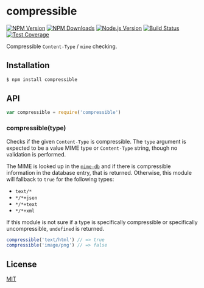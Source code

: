 # compressible

[![NPM Version][npm-version-image]][npm-url]
[![NPM Downloads][npm-downloads-image]][npm-url]
[![Node.js Version][node-version-image]][node-version-url]
[![Build Status][travis-image]][travis-url]
[![Test Coverage][coveralls-image]][coveralls-url]

Compressible `Content-Type` / `mime` checking.

## Installation

```sh
$ npm install compressible
```

## API

<!-- eslint-disable no-unused-vars -->

```js
var compressible = require('compressible')
```

### compressible(type)

Checks if the given `Content-Type` is compressible. The `type` argument is expected to be a value MIME type
or `Content-Type` string, though no validation is performed.

The MIME is looked up in the [`mime-db`](https://www.npmjs.com/package/mime-db) and if there is compressible information
in the database entry, that is returned. Otherwise, this module will fallback to `true` for the following types:

* `text/*`
* `*/*+json`
* `*/*+text`
* `*/*+xml`

If this module is not sure if a type is specifically compressible or specifically uncompressible, `undefined` is
returned.

<!-- eslint-disable no-undef -->

```js
compressible('text/html') // => true
compressible('image/png') // => false
```

## License

[MIT](LICENSE)

[coveralls-image]: https://badgen.net/coveralls/c/github/jshttp/compressible/master

[coveralls-url]: https://coveralls.io/r/jshttp/compressible?branch=master

[node-version-image]: https://badgen.net/npm/node/compressible

[node-version-url]: https://nodejs.org/en/download

[npm-downloads-image]: https://badgen.net/npm/dm/compressible

[npm-url]: https://npmjs.org/package/compressible

[npm-version-image]: https://badgen.net/npm/v/compressible

[travis-image]: https://badgen.net/travis/jshttp/compressible/master

[travis-url]: https://travis-ci.org/jshttp/compressible
